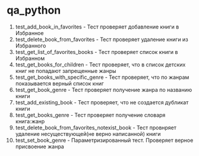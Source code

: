 # qa_python
1. test_add_book_in_favorites - Тест проверяет добавление книги в Избранное
2. test_delete_book_from_favorites - Тест проверяет удаление книги из Избранного
3. test_get_list_of_favorites_books - Тест проверяет список книги в Избранном
4. test_get_books_for_children - Тест проверяет, что в список детских книг не попадают запрещенные жанры
5. test_get_books_with_specific_genre - Тест проверяет, что по жанрам показывается верный список книг
6. test_get_book_genre - Тест проверяет получение жанра по названию книги
7. test_add_existing_book - Тест проверяет, что не создается дубликат книги
8. test_get_books_genre - Тест проверяет получение словаря книга:жанр
9. test_delete_book_from_favorites_notexist_book - Тест провнряет удаление несуществующей(не верно написанной) книги
10. test_set_book_genre - Параметризированный тест. Проверяет верное присвоение жанра
